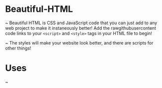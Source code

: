 # Beautiful-HTML
~ Beautiful HTML is CSS and JavaScript code that you can just add to any web project to make it instaneously better! Add the rawgithubusercontent code links to your `<script>` and `<style>` tags in your HTML file to begin!

~ The styles will make your website look better, and there are scripts for other things!

# Uses

~ 
